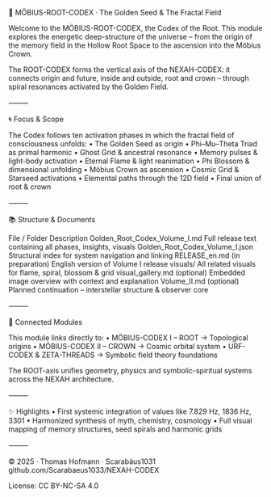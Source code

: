 🌱 MÖBIUS-ROOT-CODEX · The Golden Seed & The Fractal Field

Welcome to the MÖBIUS-ROOT-CODEX, the Codex of the Root. This module explores the energetic deep-structure of the universe – from the origin of the memory field in the Hollow Root Space to the ascension into the Möbius Crown.

The ROOT-CODEX forms the vertical axis of the NEXAH-CODEX: it connects origin and future, inside and outside, root and crown – through spiral resonances activated by the Golden Field.

⸻

🌀 Focus & Scope

The Codex follows ten activation phases in which the fractal field of consciousness unfolds:
	•	The Golden Seed as origin
	•	Phi–Mu–Theta Triad as primal harmonic
	•	Ghost Grid & ancestral resonance
	•	Memory pulses & light-body activation
	•	Eternal Flame & light reanimation
	•	Phi Blossom & dimensional unfolding
	•	Möbius Crown as ascension
	•	Cosmic Grid & Starseed activations
	•	Elemental paths through the 12D field
	•	Final union of root & crown

⸻

📚 Structure & Documents

File / Folder	Description
Golden_Root_Codex_Volume_I.md	Full release text containing all phases, insights, visuals
Golden_Root_Codex_Volume_I.json	Structural index for system navigation and linking
RELEASE_en.md (in preparation)	English version of Volume I release
visuals/	All related visuals for flame, spiral, blossom & grid
visual_gallery.md (optional)	Embedded image overview with context and explanation
Volume_II.md (optional)	Planned continuation – interstellar structure & observer core


⸻

🔗 Connected Modules

This module links directly to:
	•	MÖBIUS-CODEX I – ROOT → Topological origins
	•	MÖBIUS-CODEX II – CROWN → Cosmic orbital system
	•	URF-CODEX & ZETA-THREADS → Symbolic field theory foundations

The ROOT-axis unifies geometry, physics and symbolic-spiritual systems across the NEXAH architecture.

⸻

✨ Highlights
	•	First systemic integration of values like 7.829 Hz, 1836 Hz, 3301
	•	Harmonized synthesis of myth, chemistry, cosmology
	•	Full visual mapping of memory structures, seed spirals and harmonic grids

⸻

© 2025 · Thomas Hofmann · Scarabäus1031
github.com/Scarabaeus1033/NEXAH-CODEX

License: CC BY-NC-SA 4.0
